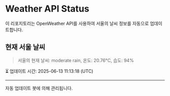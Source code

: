 
# Weather API Status

이 리포지토리는 OpenWeather API를 사용하여 서울의 날씨 정보를 자동으로 업데이트합니다.

## 현재 서울 날씨
> 서울의 현재 날씨: moderate rain, 온도: 20.76°C, 습도: 94%

⏳ 업데이트 시간: 2025-06-13 11:13:18 (UTC)

---
자동 업데이트 봇에 의해 관리됩니다.
